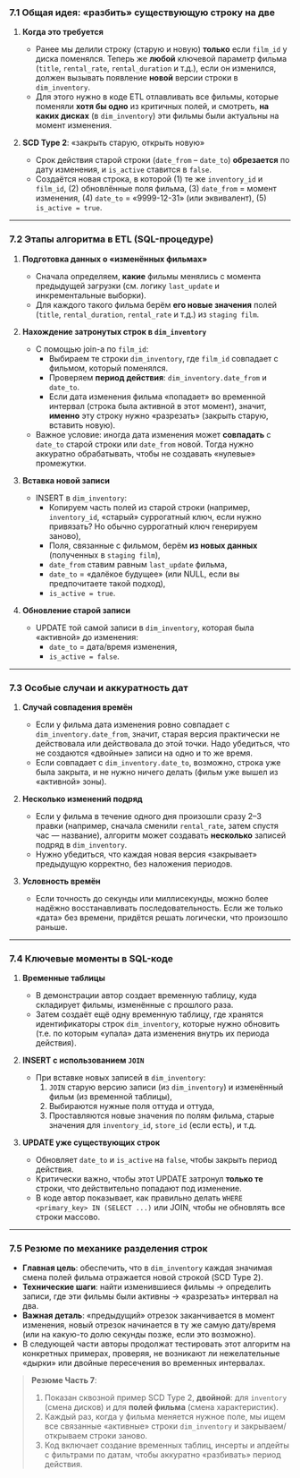 ### 7.1 Общая идея: «разбить» существующую строку на две

1. **Когда это требуется**
    
    - Ранее мы делили строку (старую и новую) **только** если `film_id` у диска поменялся. Теперь же **любой** ключевой параметр фильма (`title`, `rental_rate`, `rental_duration` и т.д.), если он изменился, должен вызывать появление **новой** версии строки в `dim_inventory`.
    - Для этого нужно в коде ETL отлавливать все фильмы, которые поменяли **хотя бы одно** из критичных полей, и смотреть, **на каких дисках** (в `dim_inventory`) эти фильмы были актуальны на момент изменения.
2. **SCD Type 2**: «закрыть старую, открыть новую»
    
    - Срок действия старой строки (`date_from` – `date_to`) **обрезается** по дату изменения, и `is_active` ставится в `false`.
    - Создаётся новая строка, в которой (1) те же `inventory_id` и `film_id`, (2) обновлённые поля фильма, (3) `date_from` = момент изменения, (4) `date_to` = «9999-12-31» (или эквивалент), (5) `is_active = true`.

---

### 7.2 Этапы алгоритма в ETL (SQL-процедуре)

1. **Подготовка данных о «изменённых фильмах»**
    
    - Сначала определяем, **какие** фильмы менялись с момента предыдущей загрузки (см. логику `last_update` и инкрементальные выборки).
    - Для каждого такого фильма берём **его новые значения** полей (`title`, `rental_duration`, `rental_rate` и т.д.) из `staging film`.
2. **Нахождение затронутых строк в `dim_inventory`**
    
    - С помощью join-а по `film_id`:
        - Выбираем те строки `dim_inventory`, где `film_id` совпадает с фильмом, который поменялся.
        - Проверяем **период действия**: `dim_inventory.date_from` и `date_to`.
        - Если дата изменения фильма «попадает» во временной интервал (строка была активной в этот момент), значит, **именно** эту строку нужно «разрезать» (закрыть старую, вставить новую).
    - Важное условие: иногда дата изменения может **совпадать** с `date_to` старой строки или `date_from` новой. Тогда нужно аккуратно обрабатывать, чтобы не создавать «нулевые» промежутки.
3. **Вставка новой записи**
    
    - INSERT в `dim_inventory`:
        - Копируем часть полей из старой строки (например, `inventory_id`, «старый» суррогатный ключ, если нужно привязать? Но обычно суррогатный ключ генерируем заново),
        - Поля, связанные с фильмом, берём **из новых данных** (полученных в `staging film`),
        - `date_from` ставим равным `last_update` фильма,
        - `date_to` = «далёкое будущее» (или NULL, если вы предпочитаете такой подход),
        - `is_active = true`.
4. **Обновление старой записи**
    
    - UPDATE той самой записи в `dim_inventory`, которая была «активной» до изменения:
        - `date_to` = дата/время изменения,
        - `is_active = false`.

---

### 7.3 Особые случаи и аккуратность дат

1. **Случай совпадения времён**
    
    - Если у фильма дата изменения ровно совпадает с `dim_inventory.date_from`, значит, старая версия практически не действовала или действовала до этой точки. Надо убедиться, что не создаются «двойные» записи на одно и то же время.
    - Если совпадает с `dim_inventory.date_to`, возможно, строка уже была закрыта, и не нужно ничего делать (фильм уже вышел из «активной» зоны).
2. **Несколько изменений подряд**
    
    - Если у фильма в течение одного дня произошли сразу 2–3 правки (например, сначала сменили `rental_rate`, затем спустя час — название), алгоритм может создавать **несколько** записей подряд в `dim_inventory`.
    - Нужно убедиться, что каждая новая версия «закрывает» предыдущую корректно, без наложения периодов.
3. **Условность времён**
    
    - Если точность до секунды или миллисекунды, можно более надёжно восстанавливать последовательность. Если же только «дата» без времени, придётся решать логически, что произошло раньше.

---

### 7.4 Ключевые моменты в SQL-коде

1. **Временные таблицы**
    
    - В демонстрации автор создает временную таблицу, куда складирует фильмы, изменённые с прошлого раза.
    - Затем создаёт ещё одну временную таблицу, где хранятся идентификаторы строк `dim_inventory`, которые нужно обновить (т.е. по которым «упала» дата изменения внутрь их периода действия).
2. **INSERT с использованием `JOIN`**
    
    - При вставке новых записей в `dim_inventory`:
        1. `JOIN` старую версию записи (из `dim_inventory`) и изменённый фильм (из временной таблицы),
        2. Выбираются нужные поля оттуда и оттуда,
        3. Проставляются новые значения по полям фильма, старые значения для `inventory_id`, `store_id` (если есть), и т.д.
3. **UPDATE уже существующих строк**
    
    - Обновляет `date_to` и `is_active` на `false`, чтобы закрыть период действия.
    - Критически важно, чтобы этот UPDATE затронул **только те** строки, что действительно попадают под изменение.
    - В коде автор показывает, как правильно делать `WHERE <primary_key> IN (SELECT ...)` или JOIN, чтобы не обновлять все строки массово.

---

### 7.5 Резюме по механике разделения строк

- **Главная цель**: обеспечить, что в `dim_inventory` каждая значимая смена полей фильма отражается новой строкой (SCD Type 2).
- **Технические шаги**: найти изменившиеся фильмы → определить записи, где эти фильмы были активны → «разрезать» интервал на два.
- **Важная деталь**: «предыдущий» отрезок заканчивается в момент изменения, новый отрезок начинается в ту же самую дату/время (или на какую-то долю секунды позже, если это возможно).
- В следующей части авторы продолжат тестировать этот алгоритм на конкретных примерах, проверяя, не возникают ли нежелательные «дырки» или двойные пересечения во временных интервалах.

> **Резюме Часть 7**:
> 
> 1. Показан сквозной пример SCD Type 2, **двойной**: для `inventory` (смена дисков) и для **полей фильма** (смена характеристик).
> 2. Каждый раз, когда у фильма меняется нужное поле, мы ищем все связанные «активные» строки `dim_inventory` и закрываем/открываем строки заново.
> 3. Код включает создание временных таблиц, инсерты и апдейты с фильтрами по датам, чтобы аккуратно «разбивать» период действия.
